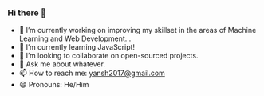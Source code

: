 ### Hi there 👋

- 🔭 I’m currently working on improving my skillset in the areas of Machine Learning and Web Development. .
- 🌱 I’m currently learning JavaScript!
- 👯 I’m looking to collaborate on open-sourced projects.
- 💬 Ask me about whatever.
- 📫 How to reach me: yansh2017@gmail.com
- 😄 Pronouns: He/Him

